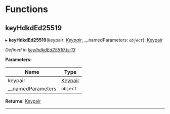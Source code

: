 

# Functions

<a id="keyhdkded25519"></a>

##  keyHdkdEd25519

▸ **keyHdkdEd25519**(keypair: *[Keypair](_types_.md#keypair)*, __namedParameters: *`object`*): [Keypair](_types_.md#keypair)

*Defined in [key/hdkdEd25519.ts:13](https://github.com/polkadot-js/common/blob/5bc4ea2/packages/util-crypto/src/key/hdkdEd25519.ts#L13)*

**Parameters:**

| Name | Type |
| ------ | ------ |
| keypair | [Keypair](_types_.md#keypair) |
| __namedParameters | `object` |

**Returns:** [Keypair](_types_.md#keypair)

___

